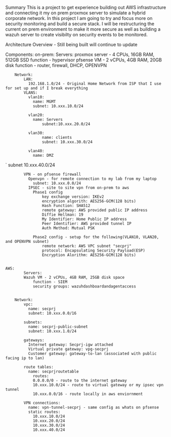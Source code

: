Summary
This is a project to get experience building out AWS infrastructure and connecting it my on prem proxmox server to simulate a hybrid corporate network. In this project I am going to try and focus more on security monitoring and build a secure stack. I will be restructuring the current on prem environment to make it more secure as well as building a wazuh server to create visibilty on security events to be monitored. 

Architecture Overview - Still being built will continue to update

Components:
	on-prem:
		Servers:
			proxmox server - 4 CPUs, 16GB RAM, 512GB SSD
				function - hypervisor
			pfsense VM - 2 vCPUs, 4GB RAM, 20GB disk
				function - router, firewall, DHCP, OPENVPN
		
		Network:
			LAN:
			  192.168.1.0/24 - Original Home Network from ISP that I use for set up and if I break everything
			VLANS:
			  vlan10:
				name: MGMT
				subnet: 10.xxx.10.0/24
			  
			  vlan20:
				name: Servers
			    	subnet:10.xxx.20.0/24

			  vlan30:
			    	name: clients
			    	subnet: 10.xxx.30.0/24

			  vlan40:
			 	name: DMZ
`				subnet 10.xxx.40.0/24

		
			VPN - on pfsense firewall
			  Openvpn - for remote connection to my lab from my laptop
			  	subnet: 10.xxx.0.0/24
			  IPSEC - site to site vpn from on-prem to aws
				Phase1 config
					key exchange version: IKEv2
					encryption algorith: AES256-GCM(128 bits)
					Hash Function: SHA512
					remote gateway: AWS provided public IP address
					Diffie Hellman: 19
					My Identifier: Home Public IP address
					Peer Identifier: AWS provided tunnel IP
					Auth Method: Mutual PSK
					
				Phase2 config - setup for the following(VLAN10, VLAN20, and OPENVPN subnet)
					remote network: AWS VPC subnet "secprj"
					protocol: Encapsulating Security Payload(ESP)
					Encryption Alorithm: AES256-GCM(128 bits)
					
			
	AWS:
	        Servers:
			Wazuh VM - 2 vCPUs, 4GB RAM, 25GB disk space
				function - SIEM
				security groups: wazuhdashboardandagentaccess
		
		
		Network:
			vpc:
			  name: secprj
			  subnet: 10.xxx.0.0/16

			subnets:
			  name: secprj-public-subnet
			  subnet: 10.xxx.1.0/24

			gateways:
			  Internet gateway: Secprj-igw attached
			  Virtual private gateway: vpg-secprj
			  Customer gateway: gateway-to-lan (associated with public facing ip to lan) 

			route tables:
			  name: secprjroutetable
			  	routes:
				0.0.0.0/0 - route to the internet gateway
				10.xxx.10.0/24 - route to virtual gateway or my ipsec vpn tunnel
				10.xxx.0.0/16 - route locally in aws enviornment
			
			VPN connections:
			  name: vpn-tunnel-secprj - same config as whats on pfsense
			  static routes:
				10.xxx.10.0/24
				10.xxx.20.0/24
				10.xxx.30.0/24
				10.xxx.40.0/24
				
